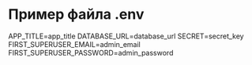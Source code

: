 # Пример файла .env

APP_TITLE=app_title
DATABASE_URL=database_url
SECRET=secret_key
FIRST_SUPERUSER_EMAIL=admin_email
FIRST_SUPERUSER_PASSWORD=admin_password